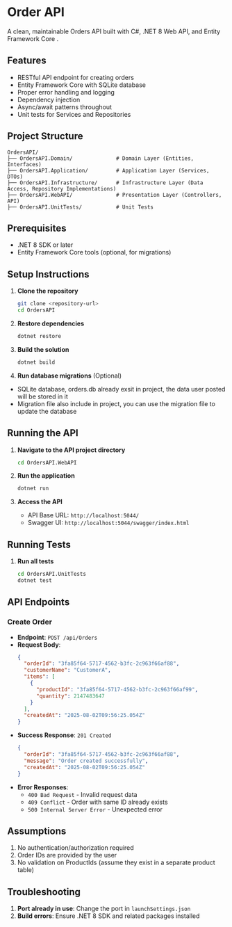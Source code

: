 # Order API

A clean, maintainable Orders API built with C#, .NET 8 Web API, and Entity Framework Core .

## Features

- RESTful API endpoint for creating orders
- Entity Framework Core with SQLite database
- Proper error handling and logging
- Dependency injection
- Async/await patterns throughout
- Unit tests for Services and Repositories

## Project Structure

```
OrdersAPI/
├── OrdersAPI.Domain/              # Domain Layer (Entities, Interfaces)
├── OrdersAPI.Application/         # Application Layer (Services, DTOs)
├── OrdersAPI.Infrastructure/      # Infrastructure Layer (Data Access, Repository Implementations)
├── OrdersAPI.WebAPI/              # Presentation Layer (Controllers, API)
├── OrdersAPI.UnitTests/           # Unit Tests
```

## Prerequisites

- .NET 8 SDK or later
- Entity Framework Core tools (optional, for migrations)

## Setup Instructions

1. **Clone the repository**
   ```bash
   git clone <repository-url>
   cd OrdersAPI
   ```

2. **Restore dependencies**
   ```bash
   dotnet restore
   ```

3. **Build the solution**
   ```bash
   dotnet build
   ```

4. **Run database migrations** (Optional)
- SQLite database, orders.db already exsit in project, the data user posted will be stored in it
- Migration file also include in project, you can use the migration file to update the database

## Running the API

1. **Navigate to the API project directory**
   ```bash
   cd OrdersAPI.WebAPI
   ```

2. **Run the application**
   ```bash
   dotnet run
   ```

3. **Access the API**
   - API Base URL: `http://localhost:5044/` 
   - Swagger UI: `http://localhost:5044/swagger/index.html`

## Running Tests

1. **Run all tests**
   ```bash
   cd OrdersAPI.UnitTests
   dotnet test
   ```

## API Endpoints

### Create Order
- **Endpoint**: `POST /api/Orders`
- **Request Body**:
  ```json
  {
    "orderId": "3fa85f64-5717-4562-b3fc-2c963f66af88",
    "customerName": "CustomerA",
    "items": [
      {
        "productId": "3fa85f64-5717-4562-b3fc-2c963f66af99",
        "quantity": 2147483647
      }
    ],
    "createdAt": "2025-08-02T09:56:25.054Z"
  }
  ```
- **Success Response**: `201 Created`
  ```json
  {
    "orderId": "3fa85f64-5717-4562-b3fc-2c963f66af88",
    "message": "Order created successfully",
    "createdAt": "2025-08-02T09:56:25.054Z"
  }
  ```
- **Error Responses**:
  - `400 Bad Request` - Invalid request data
  - `409 Conflict` - Order with same ID already exists
  - `500 Internal Server Error` - Unexpected error

## Assumptions

1. No authentication/authorization required
2. Order IDs are provided by the user
3. No validation on ProductIds (assume they exist in a separate product table)

## Troubleshooting

1. **Port already in use**: Change the port in `launchSettings.json`
2. **Build errors**: Ensure .NET 8 SDK and related packages installed
